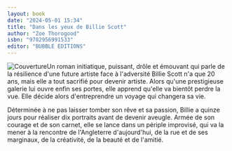 ```yaml
---
layout: book
date: "2024-05-01 15:34"
title: "Dans les yeux de Billie Scott"
author: "Zoe Thorogood"
isbn: "9782956991533"
editor: "BUBBLE EDITIONS"
---
```

![Couverture](/img/9782956991533.jpeg)Un roman initiatique, puissant, drôle et émouvant qui parle de la résilience d'une future artiste face à l'adversité
Billie Scott n'a que 20 ans, mais elle a tout sacrifié pour devenir artiste. Alors qu'une prestigieuse galerie lui ouvre enfin ses portes, elle apprend qu'elle va bientôt perdre la vue. Elle décide alors d'entreprendre un voyage qui changera sa vie.
 
 Déterminée à ne pas laisser tomber son rêve et sa passion, Billie a quinze jours pour réaliser dix portraits avant de devenir aveugle. Armée de son courage et de son carnet, elle se lance dans un périple improvisé, qui va la mener à la rencontre de l'Angleterre d'aujourd'hui, de la rue et de ses marginaux, de la créativité, de la beauté et de l'amitié.